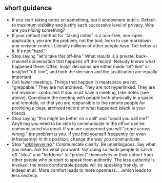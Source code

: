short guidance
---
* If you start taking notes on something, put it somewhere public. Default to
  maximum visibility and justify each successive level of privacy. *Why* are
  you *hiding* something?
* If your default method for "taking notes" is a non-free, non-open application,
  *you* are the problem, not the tool; *learn* to use markdown and revision
  control. Literally millions of other people have. Get better at it. It's not
  "hard."
* Stop saying "let's take this off-line." What results is a private, back-channel
  conversation that happens off the record. Nobody knows what happened there.
  Often, major decisions are either made "off-line" or *justified* "off-line",
  and both the decision and the justification are equally important.
* Call fewer meetings. Things that happen in meatspace are not "greppable."
  They are not archived. They are not hyperlinked. They are not revision-
  controlled. If you must have a meeting, take notes (see above). Coordinate
  the meeting with people both physically in a space and remotely, so that
  you are responsible to the remote people for providing a clear, archived
  record of what happened (slack is your friend).
* Stop saying "this might be better on a call" and "could you call me?" Anything
  you need to be able to communicate in the office can be communicated via
  email. If you are concerned you will "come across wrong," *the problem is you.*
  If you find yourself frequently (or even infrequently) in this position,
  change the way you communicate.
* Stop "[wikilawyering](https://en.wikipedia.org/wiki/Wikipedia:Wikilawyering)."
  Communicate clearly. Be unambiguous. Say what you mean. Ask for what you want.
  Not doing so leads people to carve off "silos" and "fiefdoms" to "protect"
  themselves or their cohort from other people who purport to speak from
  authority. The less authority is invoked, the more comfortable people will be
  speaking frankly, or indeed at all. More comfort leads to more openness.
  &hellip;which leads to less secrecy.
